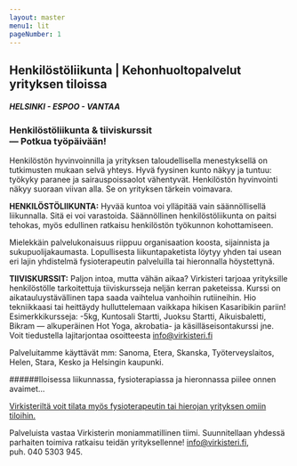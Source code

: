 ```yaml
---
layout: master
menu1: lit
pageNumber: 1
---
```


## Henkilöstöliikunta | Kehonhuoltopalvelut yrityksen tiloissa

##### HELSINKI - ESPOO - VANTAA

### Henkilöstöliikunta & tiiviskurssit<br>&mdash; Potkua työpäivään!
Henkilöstön hyvinvoinnilla ja yrityksen taloudellisella menestyksellä on tutkimusten mukaan selvä yhteys. Hyvä fyysinen kunto näkyy ja tuntuu: työkyky paranee ja sairauspoissaolot vähentyvät. Henkilöstön hyvinvointi näkyy suoraan viivan alla. Se on yrityksen tärkein voimavara.

**HENKILÖSTÖLIIKUNTA:** Hyvää kuntoa voi ylläpitää vain säännöllisellä liikunnalla. Sitä ei voi varastoida. Säännöllinen henkilöstöliikunta on paitsi tehokas, myös edullinen ratkaisu henkilöstön työkunnon kohottamiseen.

Mielekkäin palvelukonaisuus riippuu organisaation koosta, sijainnista ja sukupuolijakaumasta. Lopullisesta liikuntapaketista löytyy yhden tai usean eri lajin yhdistelmä fysioterapeutin palveluilla tai hieronnalla höystettynä. 

**TIIVISKURSSIT:** Paljon intoa, mutta vähän aikaa? Virkisteri tarjoaa yrityksille henkilöstölle tarkoitettuja tiiviskursseja neljän kerran paketeissa. Kurssi on aikatauluystävällinen tapa saada vaihtelua vanhoihin rutiineihin. Hio tekniikkaasi tai heittäydy hulluttelemaan vaikkapa hikisen Kasaribikin pariin! Esimerkkikursseja: -5kg, Kuntosali Startti, Juoksu Startti, Aikuisbaletti, Bikram &mdash; alkuperäinen Hot Yoga, akrobatia- ja käsilläseisontakurssi jne. Voit tiedustella lajitarjontaa osoitteesta  [info@virkisteri.fi](mailto:info@virkisteri.fi)

Palveluitamme käyttävät mm:
Sanoma, Etera, Skanska,
Työterveyslaitos, Helen, Stara, Kesko ja Helsingin kaupunki.

######Iloisessa liikunnassa, fysioterapiassa ja hieronnassa piilee onnen avaimet...

[Virkisteriltä voit tilata myös fysioterapeutin tai hierojan yrityksen omiin tiloihin.](fysioterapia.html)

Palveluista vastaa Virkisterin moniammatillinen tiimi. Suunnitellaan yhdessä parhaiten toimiva ratkaisu teidän yrityksellenne! [info@virkisteri.fi](mailto:info@virkisteri.fi),<br>puh. 040 5303 945.

